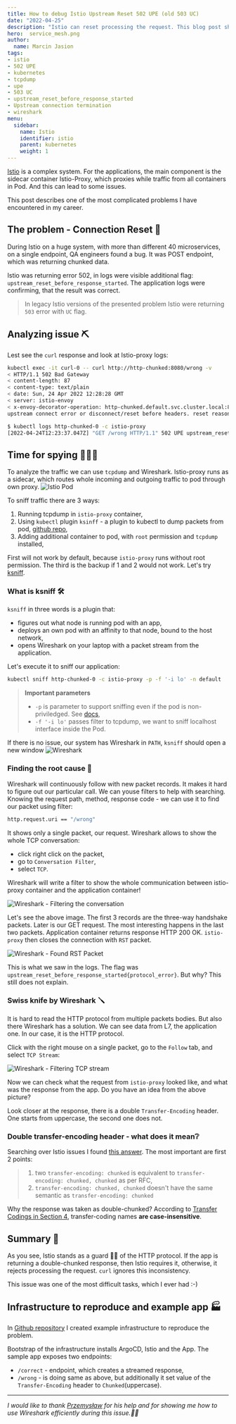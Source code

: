 ```yaml
---
title: How to debug Istio Upstream Reset 502 UPE (old 503 UC)
date: "2022-04-25"
description: "Istio can reset processing the request. This blog post shows how to analyze the issue if logs does not help"
hero:  service_mesh.png
author:
  name: Marcin Jasion
tags:
- istio
- 502 UPE
- kubernetes
- tcpdump
- upe
- 503 UC
- upstream_reset_before_response_started
- Upstream connection termination
- wireshark
menu:
  sidebar:
    name: Istio
    identifier: istio
    parent: kubernetes
    weight: 1
---
```


[Istio](https://istio.io) is a complex system. For the applications, the main component is the sidecar container Istio-Proxy, which proxies while traffic from all containers in Pod. And this can lead to some issues.

This post describes one of the most complicated problems I have encountered in my career.

## The problem - Connection Reset 🐛

During Istio on a huge system, with more than different 40 microservices, on a single endpoint, QA engineers found a bug. It was POST endpoint, which was returning chunked data.

Istio was returning error 502, in logs were visible additional flag: `upstream_reset_before_response_started`. The application logs were confirming, that the result was correct.

> In legacy Istio versions of the presented problem Istio were returning `503` error with `UC` flag.

## Analyzing issue ⛏️

Lest see the  `curl` response and look at Istio-proxy logs:

```bash
kubectl exec -it curl-0 -- curl http://http-chunked:8080/wrong -v
< HTTP/1.1 502 Bad Gateway
< content-length: 87
< content-type: text/plain
< date: Sun, 24 Apr 2022 12:28:28 GMT
< server: istio-envoy
< x-envoy-decorator-operation: http-chunked.default.svc.cluster.local:8080/*
upstream connect error or disconnect/reset before headers. reset reason: protocol error

$ kubectl logs http-chunked-0 -c istio-proxy
[2022-04-24T12:23:37.047Z] "GET /wrong HTTP/1.1" 502 UPE upstream_reset_before_response_started{protocol_error} - "-" 0 87 1001 - "-" "curl/7.80.0" "3987a4cb-2e0e-4de6-af66-7e3447600c73" "http-chunked:8080" "10.244.0.17:8080" inbound|8080|| 127.0.0.6:39063 10.244.0.17:8080 10.244.0.14:35500 - default
```

## Time for spying 🕵🏻‍♂️

To analyze the traffic we can use `tcpdump` and Wireshark. Istio-proxy runs as a sidecar, which routes whole incoming and outgoing traffic to pod through own proxy.
![Istio Pod](./istio-pod.png)

To sniff traffic there are 3 ways:

1. Running tcpdump in `istio-proxy` container,
2. Using `kubectl` plugin `ksinff`  - a plugin to kubectl to dump packets from pod, [github repo](https://github.com/eldadru/ksniff),
3. Adding additional container to pod, with `root` permission and `tcpdump`  installed,

First will not work by default, because `istio-proxy` runs without root permission. The third is the backup if 1 and 2 would not work. Let's try [ksniff](https://github.com/eldadru/ksniff).

### What is ksniff 🛠️

`ksniff` in three words is a plugin that:

* figures  out what node is running pod with an app,
* deploys an own pod with an affinity to that node, bound to the host network,
* opens Wireshark on your laptop with a packet stream from the application.

Let's execute it to sniff our application:

```bash
kubectl sniff http-chunked-0 -c istio-proxy -p -f '-i lo' -n default
```

> **Important parameters**
>
> * `-p` is parameter to support sniffing even if the pod is non-priviledged. See [docs](https://github.com/eldadru/ksniff#non-privileged-and-scratch-pods),
> * `-f '-i lo'` passes filter to tcpdump, we want to sniff localhost interface inside the Pod.

If there is no issue, our system has Wireshark in `PATH`, `ksniff` should open a new window
![Wireshark](./wireshark_init.png)

### Finding the root cause 🔎

Wireshark will continuously follow with new packet records. It makes it hard to figure out our particular call. We can youse filters to help with searching. Knowing the request path, method, response code - we can use it to find our packet using filter:

```bash
http.request.uri == "/wrong"
```

It shows only a single packet, our request. Wireshark allows to show the whole TCP conversation:

* click right click on the packet,
* go to `Conversation Filter`,
* select `TCP`.

Wireshark will write a filter to show the whole communication between istio-proxy container and the application container!

![Wireshark - Filtering the conversation](./wireshark_convesation_filter.png)

Let's see the above image. The first 3 records are the three-way handshake packets. Later is our GET request.  The most interesting happens in the last two packets. Application container returns response HTTP 200 OK. `istio-proxy` then closes the connection with `RST` packet.

![Wireshark - Found RST Packet](./app_reset.png)

This is what we saw in the logs. The flag was `upstream_reset_before_response_started{protocol_error}`. But why? This still does not explain.

### Swiss knife by Wireshark 🪛

It is hard to read the HTTP protocol from multiple packets bodies. But also there Wireshark has a solution. We can see data from L7, the application one. In our case, it is the HTTP protocol.

Click with the right mouse on a single packet, go to the `Follow` tab, and select `TCP Stream`:

![Wireshark - Filtering TCP stream](./wireshark_tcp_stream.png)

Now we can check what the request from `istio-proxy` looked like, and what was the response from the app.
Do you have an idea from the above picture?

Look closer at the response, there is a double `Transfer-Encoding` header. One starts from uppercase, the second one does not.

### Double transfer-encoding header - what does it mean❔

Searching over Istio issues I found [this answer](https://github.com/istio/istio/issues/24753#issuecomment-656380098). The most important are first 2 points:

> 1. two `transfer-encoding: chunked` is equivalent to `transfer-encoding: chunked, chunked` as per RFC,
> 2. `transfer-encoding: chunked, chunked` doesn't have the same semantic as `transfer-encoding: chunked`

Why the response was taken as double-chunked? According to [Transfer Codings in Section 4](https://datatracker.ietf.org/doc/html/rfc7230#section-4), transfer-coding names **are case-insensitive**.

## Summary 📓

As you see, Istio stands as a guard 👮‍♂️ of the HTTP protocol. If the app is returning a double-chunked response, then Istio requires it, otherwise, it rejects processing the request. `curl` ignores this inconsistency.

This issue was one of the most difficult tasks, which I ever had :-)

## Infrastructure to reproduce and example app 🏭

In [Github repository](https://github.com/mjasion/istio-upstream-reset) I created example infrastructure to reproduce the problem.

Bootstrap of the infrastructure installs ArgoCD, Istio and the App. The sample app exposes two endpoints:

* `/correct` - endpoint, which creates a streamed response,
* `/wrong` - is doing same as above, but additionally it set value of the `Transfer-Encoding` header to `Chunked`(uppercase).

---
_I would like to thank [Przemysław](https://www.linkedin.com/in/przemyslaw-ozimkiewicz/) for his help and for showing me how to use Wireshark efficiently during this issue.🤝🏻_
